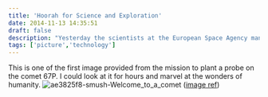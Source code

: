 ```yaml
---
title: 'Hoorah for Science and Exploration'
date: 2014-11-13 14:35:51
draft: false
description: "Yesterday the scientists at the European Space Agency managed to plant a probe on a comet. It took 10 years to get there and great teamwork and planning."
tags: ['picture','technology']
---
```


This is one of the first image provided from the mission to plant a probe on the comet 67P. I could look at it for hours and marvel at the wonders of humanity. ![ae3825f8-smush-Welcome_to_a_comet](https://big-andy.co.uk/wp/../shared/ae3825f8-smush-Welcome_to_a_comet.jpg) ([image ref](http://www.esa.int/spaceinimages/Images/2014/11/Welcome_to_a_comet))